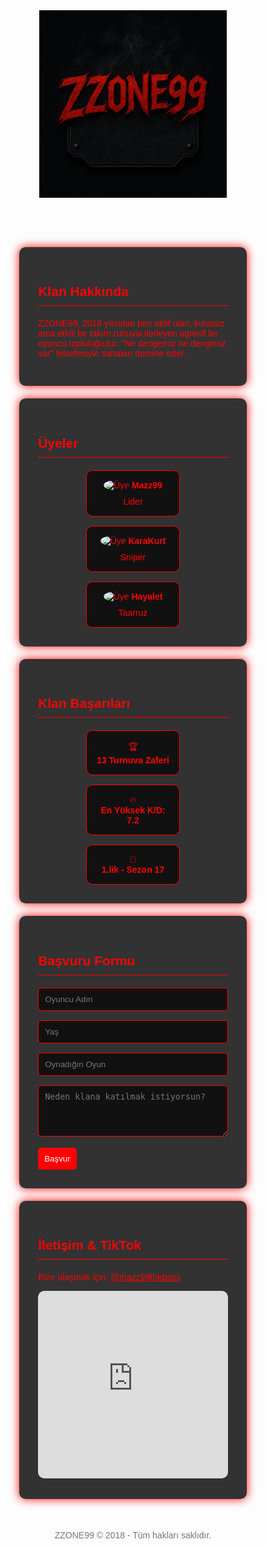 
<head>
  <meta charset="UTF-8" />
  <meta name="viewport" content="width=device-width, initial-scale=1.0" />
  <title>ZZONE99 - Klan Tanıtımı</title>
  <link href="https://fonts.googleapis.com/css2?family=Orbitron:wght@700&display=swap" rel="stylesheet">
  <style>
    * {
      margin: 0;
      padding: 0;
      box-sizing: border-box;
    }
    body {
      font-family: 'Orbitron', sans-serif;
      color: #f00;
      background-color: #000;
      background: url('https://i.gifer.com/3zDq.gif') no-repeat center center fixed;
      background-size: cover;
      overflow-x: hidden;
    }
    header {
      text-align: center;
      padding: 40px 20px 20px;
    }
    header img {
      width: 300px;
      max-width: 80vw;
      animation: pulse 2s infinite;
    }
    @keyframes pulse {
      0% { transform: scale(1); }
      50% { transform: scale(1.05); }
      100% { transform: scale(1); }
    }
    section {
      background-color: rgba(0, 0, 0, 0.8);
      padding: 30px;
      margin: 20px auto;
      width: 90%;
      max-width: 800px;
      border-radius: 10px;
      box-shadow: 0 0 15px #f00;
    }
    h2 {
      border-bottom: 1px solid #f00;
      padding-bottom: 10px;
      margin-bottom: 20px;
    }
    form input, form textarea {
      width: 100%;
      padding: 10px;
      margin-bottom: 15px;
      background: #111;
      color: white;
      border: 1px solid #f00;
      border-radius: 5px;
    }
    form button {
      background: #f00;
      color: white;
      padding: 10px;
      border: none;
      border-radius: 5px;
      cursor: pointer;
    }
    .members, .stats {
      display: flex;
      flex-wrap: wrap;
      gap: 15px;
      justify-content: center;
    }
    .card {
      background: #111;
      border: 1px solid #f00;
      padding: 15px;
      border-radius: 10px;
      width: 150px;
      text-align: center;
    }
    .card img {
      width: 80px;
      height: 80px;
      border-radius: 50%;
      margin-bottom: 10px;
    }
    iframe {
      width: 100%;
      border: none;
      border-radius: 10px;
      height: 300px;
    }
    footer {
      text-align: center;
      padding: 30px;
      color: #777;
    }
    a {
      color: #f00;
    }
  </style>
</head>
<body>
  <header>
    <img src="logo.png" alt="ZZONE99 Logo" />
  </header>  <section>
    <h2>Klan Hakkında</h2>
    <p>ZZONE99, 2018 yılından beri aktif olan, kuralsız ama etkili bir takım ruhuyla ilerleyen agresif bir oyuncu topluluğudur. "Ne dengemiz ne dengimiz var" felsefesiyle sahaları domine eder.</p>
  </section>  <section>
    <h2>Üyeler</h2>
    <div class="members">
      <div class="card">
        <img src="https://api.dicebear.com/6.x/adventurer/svg?seed=1" alt="Üye" />
        <strong>Mazz99</strong><br>Lider
      </div>
      <div class="card">
        <img src="https://api.dicebear.com/6.x/adventurer/svg?seed=2" alt="Üye" />
        <strong>KaraKurt</strong><br>Sniper
      </div>
      <div class="card">
        <img src="https://api.dicebear.com/6.x/adventurer/svg?seed=3" alt="Üye" />
        <strong>Hayalet</strong><br>Taarruz
      </div>
    </div>
  </section>  <section>
    <h2>Klan Başarıları</h2>
    <div class="stats">
      <div class="card">
        🏆<br><strong>13 Turnuva Zaferi</strong>
      </div>
      <div class="card">
        🔥<br><strong>En Yüksek K/D: 7.2</strong>
      </div>
      <div class="card">
        🥇<br><strong>1.lik - Sezon 17</strong>
      </div>
    </div>
  </section>  <section>
    <h2>Başvuru Formu</h2>
    <form action="https://formspree.io/f/moqgjebz" method="POST">
      <input type="text" name="oyuncuAdi" placeholder="Oyuncu Adın" required />
      <input type="text" name="yas" placeholder="Yaş" required />
      <input type="text" name="oyun" placeholder="Oynadığın Oyun" required />
      <textarea name="neden" rows="4" placeholder="Neden klana katılmak istiyorsun?" required></textarea>
      <button type="submit">Başvur</button>
    </form>
  </section>  <section>
    <h2>İletişim & TikTok</h2>
    <p>Bize ulaşmak için: <a href="https://tiktok.com/mazz99theboss" target="_blank">@mazz99theboss</a></p>
    <iframe src="https://www.tiktok.com/embed/7384198059052348677" allowfullscreen></iframe>
  </section>  <footer>
    ZZONE99 © 2018 - Tüm hakları saklıdır.
  </footer>
</body>
